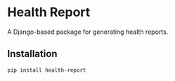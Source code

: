 # Health Report

A Django-based package for generating health reports.

## Installation
```bash
pip install health-report
